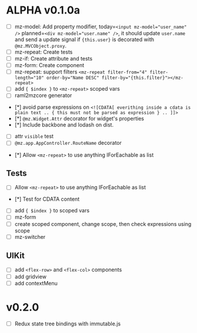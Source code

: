 ALPHA v0.1.0a
=====
- [ ] mz-model: Add property modifier, today=`<input mz-model="user_name" />` planned=`<div mz-model="user.name" />`, it should update `user.name` and send a update signal if `{this.user}` is decorated with `@mz.MVCObject.proxy`.  
- [ ] mz-repeat: Create tests  
- [ ] mz-if: Create attribute and tests
- [ ] mz-form: Create component
- [ ] mz-repeat: support filters `<mz-repeat filter-from="4" filter-length="10" order-by="Name DESC" filter-by="{this.filter}"></mz-repeat>`
- [ ] add `{ $index }` to `<mz-repeat>` scoped vars 
- [ ] raml2mzcore generator
- [*] avoid parse expressions on `<![CDATA[ everithing inside a cdata is plain text .. { this must not be parsed as expression } .. ]]>`
- [*] `@mz.Widget.Attr` decorator for widget's properties
- [*] Include backbone and lodash on dist.
- [ ] attr `visible` test
- [ ] `@mz.app.AppController.RouteName` decorator
- [*] Allow `<mz-repeat>` to use anything IForEachable as list
    
Tests
-----
- [ ] Allow `<mz-repeat>` to use anything IForEachable as list
- [*] Test for CDATA content
- [ ] add `{ $index }` to scoped vars 
- [ ] mz-form
- [ ] create scoped component, change scope, then check expressions using scope
- [ ] mz-switcher

UIKit
-----
- [ ] add `<flex-row>` and `<flex-col>` components
- [ ] add gridview
- [ ] add contextMenu

v0.2.0
======
- [ ] Redux state tree bindings with immutable.js